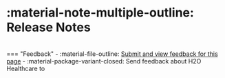 # :material-note-multiple-outline: Release Notes

<br>
=== "Feedback"
    - :material-file-outline: <a href="" target="_blank">Submit and view feedback for this page</a>
    - :material-package-variant-closed: Send feedback about H2O Healthcare to <trushant.kalyanpur@h2o.ai>
